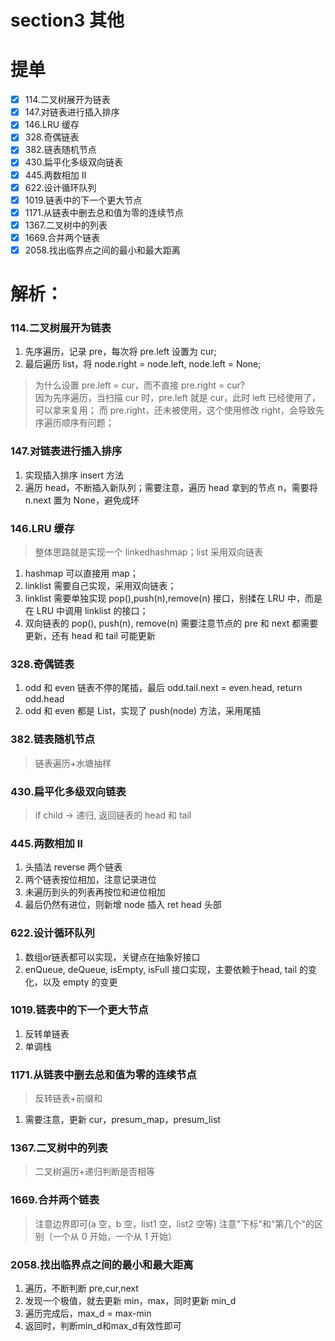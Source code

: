 # section3 其他
# 提单
- [x] 114.二叉树展开为链表
- [x] 147.对链表进行插入排序
- [x] 146.LRU 缓存
- [x] 328.奇偶链表
- [x] 382.链表随机节点
- [x] 430.扁平化多级双向链表
- [x] 445.两数相加 II
- [x] 622.设计循环队列
- [x] 1019.链表中的下一个更大节点
- [x] 1171.从链表中删去总和值为零的连续节点
- [x] 1367.二叉树中的列表
- [x] 1669.合并两个链表
- [x] 2058.找出临界点之间的最小和最大距离

# 解析：
### 114.二叉树展开为链表
1. 先序遍历，记录 pre，每次将 pre.left 设置为 cur;  
2. 最后遍历 list，将 node.right = node.left, node.left = None;
> 为什么设置 pre.left = cur，而不直接 pre.right = cur?  
> 因为先序遍历，当扫描 cur 时，pre.left 就是 cur，此时 left 已经使用了，可以拿来复用；
而 pre.right，还未被使用，这个使用修改 right，会导致先序遍历顺序有问题；

### 147.对链表进行插入排序
1. 实现插入排序 insert 方法
2. 遍历 head，不断插入新队列；需要注意，遍历 head 拿到的节点 n，需要将 n.next 置为 None，避免成环

### 146.LRU 缓存
> 整体思路就是实现一个 linkedhashmap；list 采用双向链表
1. hashmap 可以直接用 map；
2. linklist 需要自己实现，采用双向链表；
3. linklist 需要单独实现 pop(),push(n),remove(n) 接口，别揉在 LRU 中，而是在 LRU 中调用 linklist 的接口；
4. 双向链表的 pop(), push(n), remove(n) 需要注意节点的 pre 和 next 都需要更新，还有 head 和 tail 可能更新

### 328.奇偶链表
1. odd 和 even 链表不停的尾插，最后 odd.tail.next = even.head, return odd.head  
2. odd 和 even 都是 List，实现了 push(node) 方法，采用尾插

### 382.链表随机节点
> 链表遍历+水塘抽样

### 430.扁平化多级双向链表
> if child -> 递归, 返回链表的 head 和 tail

### 445.两数相加 II
1. 头插法 reverse 两个链表  
2. 两个链表按位相加，注意记录进位
3. 未遍历到头的列表再按位和进位相加
4. 最后仍然有进位，则新增 node 插入 ret head 头部

### 622.设计循环队列
1. 数组or链表都可以实现，关键点在抽象好接口
2. enQueue, deQueue, isEmpty, isFull 接口实现，主要依赖于head, tail 的变化，以及 empty 的变更

### 1019.链表中的下一个更大节点
1. 反转单链表
2. 单调栈

### 1171.从链表中删去总和值为零的连续节点
> 反转链表+前缀和
1. 需要注意，更新 cur，presum_map，presum_list

### 1367.二叉树中的列表
> 二叉树遍历+递归判断是否相等

### 1669.合并两个链表
> 注意边界即可(a 空，b 空，list1 空，list2 空等)
> 注意"下标"和"第几个"的区别（一个从 0 开始，一个从 1 开始）

### 2058.找出临界点之间的最小和最大距离
1. 遍历，不断判断 pre,cur,next
2. 发现一个极值，就去更新 min，max，同时更新 min_d
3. 遍历完成后，max_d = max-min
4. 返回时，判断min_d和max_d有效性即可
